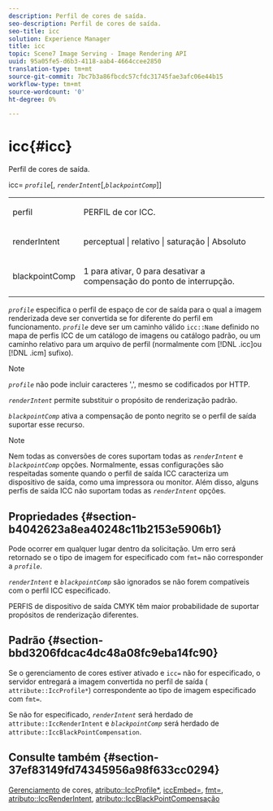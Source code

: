 ```yaml
---
description: Perfil de cores de saída.
seo-description: Perfil de cores de saída.
seo-title: icc
solution: Experience Manager
title: icc
topic: Scene7 Image Serving - Image Rendering API
uuid: 95a05fe5-d6b3-4118-aab4-4664ccee2850
translation-type: tm+mt
source-git-commit: 7bc7b3a86fbcdc57cfdc31745fae3afc06e44b15
workflow-type: tm+mt
source-wordcount: '0'
ht-degree: 0%

---
```



# icc{#icc}

Perfil de cores de saída.

icc= *`profile`*[, *`renderIntent`*[,*`blackpointComp`*]]

<table id="simpletable_DF1914FD351E4F2BA61372A52F0CFFBF"> 
 <tr class="strow"> 
  <td class="stentry"> <p><span class="codeph"> <span class="varname"> perfil</span></span> </p></td> 
  <td class="stentry"> <p>PERFIL de cor ICC. </p></td> 
 </tr> 
 <tr class="strow"> 
  <td class="stentry"> <p><span class="codeph"> <span class="varname"> renderIntent  </span> </span> </p></td> 
  <td class="stentry"> <p>perceptual | relativo | saturação | Absoluto </p></td> 
 </tr> 
 <tr class="strow"> 
  <td class="stentry"> <p><span class="codeph"> <span class="varname"> blackpointComp</span> </span> </p></td> 
  <td class="stentry"> <p>1 para ativar, 0 para desativar a compensação do ponto de interrupção. </p></td> 
 </tr> 
</table>

*`profile`* especifica o perfil de espaço de cor de saída para o qual a imagem renderizada deve ser convertida se for diferente do perfil em funcionamento. *`profile`* deve ser um caminho válido  `icc::Name` definido no mapa de perfis ICC de um catálogo de imagens ou catálogo padrão, ou um caminho relativo para um arquivo de perfil (normalmente com  [!DNL .icc]ou  [!DNL .icm] sufixo).

>[!NOTE]
>
>*`profile`* não pode incluir caracteres &#39;,&#39;, mesmo se codificados por HTTP.

*`renderIntent`* permite substituir o propósito de renderização padrão.

*`blackpointComp`* ativa a compensação de ponto negrito se o perfil de saída suportar esse recurso.

>[!NOTE]
>
>Nem todas as conversões de cores suportam todas as *`renderIntent`* e *`blackpointComp`* opções. Normalmente, essas configurações são respeitadas somente quando o perfil de saída ICC caracteriza um dispositivo de saída, como uma impressora ou monitor. Além disso, alguns perfis de saída ICC não suportam todas as *`renderIntent`* opções.

## Propriedades {#section-b4042623a8ea40248c11b2153e5906b1}

Pode ocorrer em qualquer lugar dentro da solicitação. Um erro será retornado se o tipo de imagem for especificado com `fmt=` não corresponder a *`profile`*.

*`renderIntent`* e  *`blackpointComp`* são ignorados se não forem compatíveis com o perfil ICC especificado.

PERFIS de dispositivo de saída CMYK têm maior probabilidade de suportar propósitos de renderização diferentes.

## Padrão {#section-bbd3206fdcac4dc48a08fc9eba14fc90}

Se o gerenciamento de cores estiver ativado e `icc=` não for especificado, o servidor entregará a imagem convertida no perfil de saída ( `attribute::IccProfile*`) correspondente ao tipo de imagem especificado com `fmt=`.

Se não for especificado, *`renderIntent`* será herdado de `attribute::IccRenderIntent` e *`blackpointComp`* será herdado de `attribute::IccBlackPointCompensation`.

## Consulte também {#section-37ef83149fd74345956a98f633cc0294}

[Gerenciamento](../../../../../ir-api/http-protocol/image-rendering-api-ref/c-ir-http-protocol-ref/c-ir-http-protocol-syntax-and-features/c-ir-color-management.md#concept-7bac7c2c41be42c1b301eae80abe6b8d) de cores,  [atributo::IccProfile*](../../../../../ir-api/material-cat/image-rendering-api-ref/c-ir-material-catalog/c-ir-attributes-reference/r-ir-iccprofilecmyk.md#reference-55aead2d924847ffbd1be4c46add7127),  [iccEmbed=](../../../../../ir-api/http-protocol/image-rendering-api-ref/c-ir-http-protocol-ref/c-ir-http-protocol-command-reference/r-ir-iccembed.md#reference-47a433138c7c4b29b9b29871b2491a7f),  [fmt=](../../../../../ir-api/http-protocol/image-rendering-api-ref/c-ir-http-protocol-ref/c-ir-http-protocol-command-reference/r-ir-fmt.md#reference-4c743f67d56b47c5b774fcc900ff758c),  [atributo::IccRenderIntent](../../../../../ir-api/material-cat/image-rendering-api-ref/c-ir-material-catalog/c-ir-attributes-reference/r-ir-iccrenderintent.md#reference-3b80b7a4c25545a593c5076f318b5c40),  [atributo::IccBlackPointCompensação](../../../../../ir-api/material-cat/image-rendering-api-ref/c-ir-material-catalog/c-ir-attributes-reference/r-ir-iccblackpointcompensation.md#reference-d939b0cdf6564baaa88deb1059e3b7f0)
